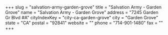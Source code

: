+++
slug = "salvation-army-garden-grove"
title = "Salvation Army - Garden Grove"
name = "Salvation Army - Garden Grove"
address = "7245 Garden Gr Blvd #A"
cityIndexKey = "city-ca-garden-grove"
city = "Garden Grove"
state = "CA"
postal = "92841"
website = ""
phone = "714-901-1480"
fax = ""
+++
